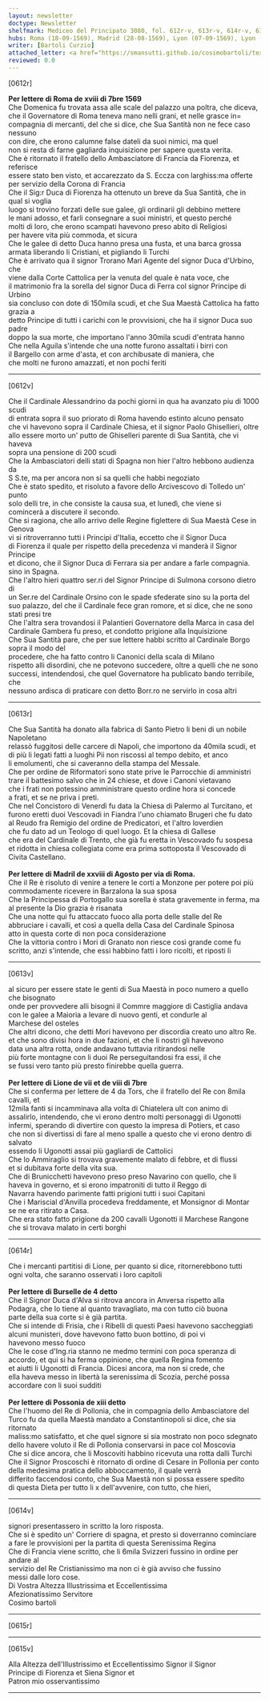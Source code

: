 ```yaml
---
layout: newsletter
doctype: Newsletter
shelfmark: Mediceo del Principato 3080, fol. 612r-v, 613r-v, 614r-v, 615r-v
hubs: Roma (18-09-1569), Madrid (28-08-1569), Lyon (07-09-1569), Lyon (08-09-1569), Bruxelles (04-09-1569), Bratislava (13-09-1569)
writer: [Bartoli Curzio]
attached_letter: <a href="https://smansutti.github.io/cosimobartoli/texts/2979_096/">2979_096</a>
reviewed: 0.0
---
```


[0612r]  
  
  
<strong>Per lettere di Roma de xviii di 7bre 1569</strong>  
Che Domenica fu trovata assa alle scale del palazzo una poltra, che diceva,  
che il Governatore di Roma teneva mano nelli grani, et nelle grasce in=  
compagnia di mercanti, del che si dice, che Sua Santità non ne fece caso nessuno  
con dire, che erono calumne false dateli da suoi nimici, ma quel  
non si resta di farne gagliarda inquisizione per sapere questa verita.  
Che è ritornato il fratello dello Ambasciatore di Francia da Fiorenza, et referisce  
essere stato ben visto, et accarezzato da S. Eccza con larghiss:ma offerte  
per servizio della Corona di Francia  
Che il Sig:r Duca di Fiorenza ha ottenuto un breve da Sua Santità, che in qual si voglia  
luogo si trovino forzati delle sue galee, gli ordinarii gli debbino mettere  
le mani adosso, et farli consegnare a suoi ministri, et questo perché  
molti di loro, che erono scampati havevono preso abito di Religiosi  
per havere vita più commoda, et sicura  
Che le galee di detto Duca hanno presa una fusta, et una barca grossa  
armata liberando li Cristiani, et pigliando li Turchi  
Che è arrivato qua il signor Trorano Mari Agente del signor Duca d'Urbino, che  
viene dalla Corte Cattolica per la venuta del quale è nata voce, che  
il matrimonio fra la sorella del signor Duca di Ferra col signor Principe di Urbino  
sia concluso con dote di 150mila scudi, et che Sua Maestà Cattolica ha fatto grazia a  
detto Principe di tutti i carichi con le provvisioni, che ha il signor Duca suo padre  
doppo la sua morte, che importano l'anno 30mila scudi d'entrata hanno  
Che nella Aguila s'intende che una notte furono assaltati i birri con  
il Bargello con arme d'asta, et con archibusate di maniera, che  
che molti ne furono amazzati, et non pochi feriti  
  
---  

[0612v]  
  
  
Che il Cardinale Alessandrino da pochi giorni in qua ha avanzato piu di 1000 scudi  
di entrata sopra il suo priorato di Roma havendo estinto alcuno pensato  
che vi havevono sopra il Cardinale Chiesa, et il signor Paolo Ghisellieri, oltre  
allo essere morto un' putto de Ghiselleri parente di Sua Santità, che vi haveva  
sopra una pensione di 200 scudi  
Che la Ambasciatori delli stati di Spagna non hier l'altro hebbono audienza da  
S S.te, ma per ancora non si sa quelli che habbi negoziato  
Che è stato spedito, et risoluto a favore dello Arcivescovo di Tolledo un' punto  
solo delli tre, in che consiste la causa sua, et lunedì, che viene si  
comincerà a discutere il secondo.  
Che si ragiona, che allo arrivo delle Regine figlettere di Sua Maestà Cese in Genova  
vi si ritroverranno tutti i Principi d'Italia, eccetto che il Signor Duca  
di Fiorenza il quale per rispetto della precedenza vi manderà il Signor Principe  
et dicono, che il Signor Duca di Ferrara sia per andare a farle compagnia.  
sino in Spagna.  
Che l'altro hieri quattro ser.ri del Signor Principe di Sulmona corsono dietro di  
un Ser.re del Cardinale Orsino con le spade sfederate sino su la porta del  
suo palazzo, del che il Cardinale fece gran romore, et si dice, che ne sono  
stati presi tre  
Che l'altra sera trovandosi il Palantieri Governatore della Marca in casa del  
Cardinale Gambera fu preso, et condotto prigione alla Inquisizione  
Che Sua Santità pare, che per sue lettere habbi scritto al Cardinale Borgo sopra il modo del  
procedere, che ha fatto contro li Canonici della scala di Milano  
rispetto alli disordini, che ne potevono succedere, oltre a quelli che ne sono  
successi, intendendosi, che quel Governatore ha publicato bando terribile, che  
nessuno ardisca di praticare con detto Borr.ro ne servirlo in cosa altri  
  
---  

[0613r]  
  
  
Che Sua Santità ha donato alla fabrica di Santo Pietro li beni di un nobile Napoletano  
relassò fuggitosi delle carcere di Napoli, che importono da 40mila scudi, et  
di più li legati fatti a luoghi Pii non riscossi al tempo debito, et anco  
li emolumenti, che si caveranno della stampa del Messale.  
Che per ordine de Riformatori sono state prive le Parrocchie di amministri  
trare il battesimo salvo che in 24 chiese, et dove i Canoni vietavano  
che i frati non potessino amministrare questo ordine hora si concede  
a frati, et se ne priva i preti.  
Che nel Concistoro di Venerdì fu data la Chiesa di Palermo al Turcitano, et  
furono eretti duoi Vescovadi in Fiandra l'uno chiamato Brugeri che fu dato  
al Reudo fra Remigio del ordine de Predicatori, et l'altro loverdien  
che fu dato ad un Teologo di quel luogo. Et la chiesa di Gallese  
che era del Cardinale di Trento, che già fu eretta in Vescovado fu sospesa  
et ridotta in chiesa collegiata come era prima sottoposta il Vescovado di  
Civita Castellano.  
<br/><strong>Per lettere di Madril de xxviii di Agosto per via di Roma.</strong>  
Che il Re è risoluto di venire a tenere le corti a Monzone per potere poi più  
commodamente ricevere in Barzalona la sua sposa  
Che la Principessa di Portogallo sua sorella è stata gravemente in ferma, ma  
al presente la Dio grazia è risanata  
Che una notte qui fu attaccato fuoco alla porta delle stalle del Re  
abbruciare i cavalli, et così a quella della Casa del Cardinale Spinosa  
atto in questa corte di non poca considerazione  
Che la vittoria contro i Mori di Granato non riesce così grande come fu  
scritto, anzi s'intende, che essi habbino fatti i loro ricolti, et riposti li  
  
---  

[0613v]  
  
  
al sicuro per essere state le genti di Sua Maestà in poco numero a quello che bisognato  
onde per provvedere alli bisogni il Commre maggiore di Castiglia andava  
con le galee a Maioria a levare di nuovo genti, et condurle al  
Marchese del osteles  
Che altri dicono, che detti Mori havevono per discordia creato uno altro Re.  
et che sono divisi hora in due fazioni, et che li nostri gli havevono  
data una altra rotta, onde andavano tuttavia ritirandosi nelle  
più forte montagne con li duoi Re perseguitandosi fra essi, il che  
se fussi vero tanto più presto finirebbe quella guerra.  
<br/><strong>Per lettere di Lione de vii et de viii di 7bre</strong>  
Che si conferma per lettere de 4 da Tors, che il fratello del Re con 8mila cavalli, et  
12mila fanti si incamminava alla volta di Chiatelera ult con animo di  
assalirlo, intendendo, che vi erono dentro molti personaggi di Ugonotti  
infermi, sperando di divertire con questo la impresa di Potiers, et caso  
che non si divertissi di fare al meno spalle a questo che vi erono dentro di salvato  
essendo li Ugonotti assai più gagliardi de Cattolici  
Che lo Ammiraglio si trovava gravemente malato di febbre, et di flussi  
et si dubitava forte della vita sua.  
Che di Brunicchetti havevono preso preso Navarino con quello, che li  
haveva in governo, et si erono impatroniti di tutto il Reggo di  
Navarra havendo parimente fatti prigioni tutti i suoi Capitani  
Che i Mariscial d'Anvilla procedeva freddamente, et Monsignor di Montar  
se ne era ritirato a Casa.  
Che era stato fatto prigione da 200 cavalli Ugonotti il Marchese Rangone  
che si trovava malato in certi borghi  
  
---  

[0614r]  
  
  
Che i mercanti partitisi di Lione, per quanto si dice, ritornerebbono tutti  
ogni volta, che saranno osservati i loro capitoli  
<br/><strong>Per lettere di Burselle de 4 detto</strong>  
Che il Signor Duca d'Alva si ritrova ancora in Anversa rispetto alla  
Podagra, che lo tiene al quanto travagliato, ma con tutto ciò buona  
parte della sua corte si è già partita.  
Che si intende di Frisia, che i Ribelli di questi Paesi havevono saccheggiati  
alcuni munisteri, dove havevono fatto buon bottino, di poi vi  
havevono messo fuoco  
Che le cose d'Ing.ria stanno ne medmo termini con poca speranza di  
accordo, et qui si ha ferma oppinione, che quella Regina fomento  
et aiutti li Ugonotti di Francia. Dicesi ancora, ma non si crede, che  
ella haveva messo in libertà la serenissima di Scozia, perché possa  
accordare con li suoi sudditi  
<br/><strong>Per lettere di Possonia de xiii detto</strong>  
Che l'huomo del Re di Pollonia, che in compagnia dello Ambasciatore del  
Turco fu da quella Maestà mandato a Constantinopoli si dice, che sia ritornato  
maliss:mo satisfatto, et che quel signore si sia mostrato non poco sdegnato  
dello havere voluto il Re di Pollonia conservarsi in pace col Moscovia  
Che si dice ancora, che li Moscoviti habbino ricevuta una rotta dalli Turchi  
Che il Signor Proscoschi è ritornato di ordine di Cesare in Pollonia per conto  
della medesima pratica dello abboccamento, il quale verrà  
differito faccendosi conto, che Sua Maestà non si possa essere spedito  
di questa Dieta per tutto li x dell'avvenire, con tutto, che hieri,  
  
---  

[0614v]  
  
  
signori presentassero in scritto la loro risposta.  
Che si è spedito un' Corriere di spagna, et presto si doverranno cominciare  
a fare le provvisioni per la partita di questa Serenissima Regina  
Che di Francia viene scritto, che li 6mila Svizzeri fussino in ordine per andare al  
servizio del Re Cristianissimo ma non ci è già avviso che fussino  
messi dalle loro cose.  
Di Vostra Altezza Illustrissima et Eccellentissima  
Afezionatissimo Servitore  
Cosimo bartoli  
  
---  

[0615r]  
  
  
  
---  

[0615v]  
  
  
Alla Altezza dell'Illustrissimo et Eccellentissimo Signor il Signor  
Principe di Fiorenza et Siena Signor et  
Patron mio osservantissimo  
  
---  

